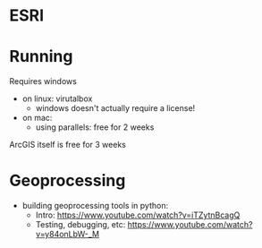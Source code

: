 # ESRI

# Running

Requires windows

-   on linux: virutalbox
    -   windows doesn't actually require a license!
-   on mac:
    -   using parallels: free for 2 weeks

ArcGIS itself is free for 3 weeks

# Geoprocessing

-   building geoprocessing tools in python:
    -   Intro: https://www.youtube.com/watch?v=iTZytnBcagQ
    -   Testing, debugging, etc: https://www.youtube.com/watch?v=y84onLbW-_M
